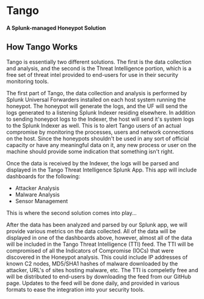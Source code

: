 # Tango
#### A Splunk-managed Honeypot Solution

## How Tango Works

Tango is essentially two different solutions. The first is the data collection and analysis, and the second is the Threat Intelligence portion, which is a free set of threat intel provided to end-users for use in their security monitoring tools. 

The first part of Tango, the data collection and analysis is performed by Splunk Universal Forwarders installed on each host system running the honeypot. The honeypot will generate the logs, and the UF will send the logs generated to a listening Splunk Indexer residing elsewhere. In addition to sending honeypot logs to the Indexer, the host will send it's system logs to the Splunk Indexer as well. This is to alert Tango users of an actual compromise by monitoring the processes, users and network connections on the host. Since the honeypots shouldn't be used in any sort of official capacity or have any meaningful data on it, any new process or user on the machine should provide some indication that something isn't right. 

Once the data is received by the Indexer, the logs will be parsed and displayed in the Tango Threat Intelligence Splunk App. This app will include dashboards for the following:
- Attacker Analysis
- Malware Analysis
- Sensor Management

This is where the second solution comes into play...

After the data has been analyzed and parsed by our Splunk app, we will provide various metrics on the data collected. All of the data will be displayed in one of the dashboards above, however, almost all of the data will be included in the Tango Threat Intelligence (TTI) feed. The TTI will be compromised of all the Indicators of Compromise (IOCs) that were discovered in the Honeypot analysis. This could include IP addresses of known C2 nodes, MD5/SHA1 hashes of malware downloaded by the attacker, URL's of sites hosting malware, etc. The TTI is compeletly free and will be distributed to end-users by downloading the feed from our GitHub page. Updates to the feed will be done daily, and provided in various formats to ease the integration into your security tools.
